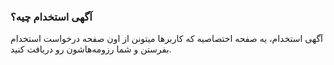 
### آگهی استخدام چیه؟ ###
آگهی استخدام، یه صفحه اختصاصیه که کاربرها میتونن از اون صفحه درخواست استخدام بفرستن و شما رزومه‌هاشون رو دریافت کنید.
